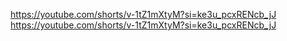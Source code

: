 https://youtube.com/shorts/v-1tZ1mXtyM?si=ke3u_pcxRENcb_jJ
https://youtube.com/shorts/v-1tZ1mXtyM?si=ke3u_pcxRENcb_jJ



